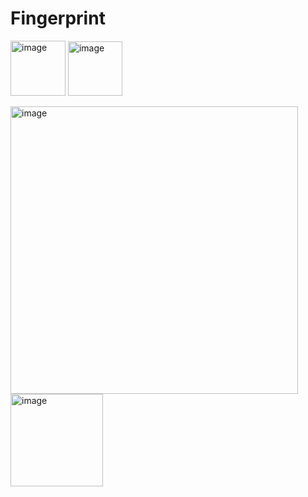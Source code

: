 # Fingerprint
<img width="88" alt="image" src="https://github.com/crims0n-sky/Fingerprint/assets/85505274/52ef8e6b-90a5-49fd-b9bb-624ffd7ffc25">
<img width="87" alt="image" src="https://github.com/crims0n-sky/Fingerprint/assets/85505274/894e4cc3-c434-4e1d-a1bf-570f58645741">

<img width="460" alt="image" src="https://github.com/crims0n-sky/Fingerprint/assets/85505274/c8fad352-c948-4a6b-9302-aba0761dea04"><br>
<img width="148" alt="image" src="https://github.com/crims0n-sky/Fingerprint/assets/85505274/173827ad-9b5b-436e-9c95-6fa76109a363">
